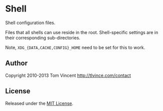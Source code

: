 # Shell

Shell configuration files.

Files that all shells can use reside in the root. Shell-specific settings are in
their corresponding sub-directories.

Note, `XDG_{DATA,CACHE,CONFIG}_HOME` need to be set for this to work.

## Author

Copyright 2010-2013 Tom Vincent <http://tlvince.com/contact>

## License

Released under the [MIT License][license].

  [license]: http://tlvince.mit-license.org/
